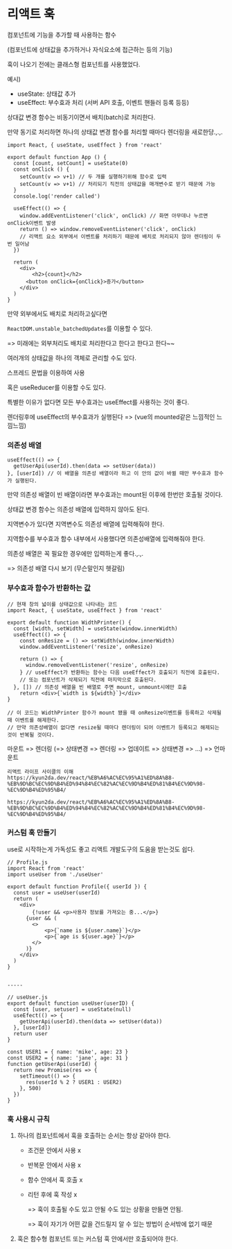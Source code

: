 # 리액트 훅

컴포넌트에 기능을 추가할 때 사용하는 함수

(컴포넌트에 상태값을 추가하거나 자식요소에 접근하는 등의 기능)

훅이 나오기 전에는 클래스형 컴포넌트를 사용했었다.

예시)

- useState: 상태값 추가
- useEffect: 부수효과 처리 (서버 API 호출, 이벤트 핸들러 등록 등등)



상대값 변경 함수는 비동기이면서 배치(batch)로 처리한다.

만약 동기로 처리하면 하나의 상태값 변경 함수를 처리할 때마다 렌더링을 새로한당.,.,.

```react
import React, { useState, useEffect } from 'react'

export default function App () {
  const [count, setCount] = useState(0)
  const onClick () {
    setCount(v => v+1) // 두 개를 실행하기위해 함수로 입력
    setCount(v => v+1) // 처리되기 직전의 상태값을 매개변수로 받기 때문에 가능 
  }
  console.log('render called')
  
  useEffect(() => {
    window.addEventListener('click', onClick) // 화면 아무데나 누르면 onClick이벤트 발생
    return () => window.removeEventListener('click', onClick)
    // 리액트 요소 외부에서 이벤트를 처리하기 때문에 배치로 처리되지 않아 렌더링이 두 번 일어남
  })
  
  return (
  	<div>
    	<h2>{count}</h2>
      <button onClick={onClick}>증가</button>
    </div>
  )
}
```



만약 외부에서도 배치로 처리하고싶다면

`ReactDOM.unstable_batchedUpdates`를 이용할 수 있다.

=> 미래에는 외부처리도 배치로 처리한다고 한다고 한다고 한다~~





여러개의 상태값을 하나의 객체로 관리할 수도 있다.

스프레드 문법을 이용하여 사용

혹은 useReducer를 이용할 수도 있다.



특별한 이유가 없다면 모든 부수효과는 useEffect를 사용하는 것이 좋다.

렌더링후에 useEffect의 부수효과가 실행된다 => (vue의 mounted같은 느낌적인 느낌느낌)



### 의존성 배열

```react
useEffect(() => {
  getUserApi(userId).then(data => setUser(data))
}, [userId]) // 이 배열을 의존성 배열이라 하고 이 안의 값이 바뀔 때만 부수효과 함수가 실행된다.
```

만약 의존성 배열이 빈 배열이라면 부수효과는 mount된 이후에 한번만 호출될 것이다.

상태값 변경 함수는 의존성 배열에 입력하지 않아도 된다.

지역변수가 있다면 지역변수도 의존성 배열에 입력해줘야 한다.

지역함수를 부수효과 함수 내부에서 사용했다면 의존성배열에 입력해줘야 한다.

의존성 배열은 꼭 필요한 경우에만 입력하는게 좋다.,.,.

=> 의존성 배열 다시 보기 (무슨말인지 헷갈림)



### 부수효과 함수가 반환하는 값

```react
// 현재 창의 넓이를 상태값으로 나타내는 코드
import React, { useState, useEffect } from 'react'

export default function WidthPrinter() {
  const [width, setWidth] = useState(window.innerWidth)
  useEffect(() => {
    const onResize = () => setWidth(window.innerWidth)
    window.addEventListener('resize', onResize)
    
    return () => {
      window.removeEventListener('resize', onResize)
    } // useEffect가 반환하는 함수는 다음 useEffect가 호출되기 직전에 호출된다.
    // 또는 컴포넌트가 삭제되기 직전에 마지막으로 호출된다.
  }, []) // 의존성 배열을 빈 배열로 주면 mount, unmount시에만 호출
	return <div>{`width is ${width}`}</div>
}

// 이 코드는 WidthPrinter 함수가 mount 됐을 때 onResize이벤트를 등록하고 삭제될 때 이벤트를 해제한다.
// 만약 의존성배열이 없다면 resize될 때마다 렌더링이 되어 이벤트가 등록되고 해제되는 것이 반복될 것이다.
```



마운트 => 렌더링 (=> 상태변경 => 렌더링 => 업데이트 => 상태변경 => ...) => 언마운트



```
리액트 라이프 사이클의 이해
https://kyun2da.dev/react/%EB%A6%AC%EC%95%A1%ED%8A%B8-%EB%9D%BC%EC%9D%B4%ED%94%84%EC%82%AC%EC%9D%B4%ED%81%B4%EC%9D%98-%EC%9D%B4%ED%95%B4/
```

`https://kyun2da.dev/react/%EB%A6%AC%EC%95%A1%ED%8A%B8-%EB%9D%BC%EC%9D%B4%ED%94%84%EC%82%AC%EC%9D%B4%ED%81%B4%EC%9D%98-%EC%9D%B4%ED%95%B4/`



### 커스텀 훅 만들기

use로 시작하는게 가독성도 좋고 리액트 개발도구의 도움을 받는것도 쉽다.

```react
// Profile.js
import React from 'react'
import useUser from './useUser'

export default function Profile({ userId }) {
  const user = useUser(userId)
  return (
  	<div>
    	{!user && <p>사용자 정보를 가져오는 중...</p>}
      {user && (
      	<>
        	<p>{`name is ${user.name}`}</p>
        	<p>{`age is ${user.age}`}</p>
        </>
      )}
    </div>
  )
}


-----
  
// useUser.js  
export default function useUser(userID) {
  const [user, setuser] = useState(null)
  useEfect(() => {
    getUserApi(userId).then(data => setUser(data))
  }, [userId])
  return user
}

const USER1 = { name: 'mike', age: 23 }
const USER2 = { name: 'jane', age: 31 }
function getUserApi(userId) {
  return new Promise(res => {
    setTimeout(() => {
      res(userId % 2 ? USER1 : USER2)
    }, 500)
  })
}
```





### 훅 사용시 규칙

1. 하나의 컴포넌트에서 훅을 호출하는 순서는 항상 같아야 한다.

   - 조건문 안에서 사용 x

   - 반복문 안에서 사용 x

   - 함수 안에서 훅 호출 x

   - 리턴 후에 훅 작성 x

     => 훅이 호출될 수도 있고 안될 수도 있는 상황을 만들면 안됨.

     => 훅이 자기가 어떤 값을 건드릴지 알 수 있는 방법이 순서밖에 없기 때문

2. 훅은 함수형 컴포넌트 또는 커스텀 훅 안에서만 호출되어야 한다.

